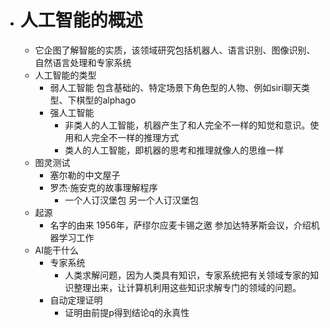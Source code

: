 - # 人工智能的概述
	- 它企图了解智能的实质，该领域研究包括机器人、语言识别、图像识别、自然语言处理和专家系统
	- 人工智能的类型
		- 弱人工智能 包含基础的、特定场景下角色型的人物、例如siri聊天类型、下棋型的alphago
		- 强人工智能 
			- 非类人的人工智能，机器产生了和人完全不一样的知觉和意识。使用和人完全不一样的推理方式
			-  类人的人工智能，即机器的思考和推理就像人的思维一样
	- 图灵测试
		- 塞尔勒的中文屋子
		- 罗杰·施安克的故事理解程序
			- 一个人订汉堡包 另一个人订汉堡包
	- 起源
		- 名字的由来 1956年，萨缪尔应麦卡锡之邀 参加达特茅斯会议，介绍机器学习工作
	- AI能干什么
		- 专家系统
			- 人类求解问题，因为人类具有知识，专家系统把有关领域专家的知识整理出来，让计算机利用这些知识求解专门的领域的问题。
		- 自动定理证明
			- 证明由前提p得到结论q的永真性